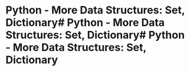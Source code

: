 # Python - More Data Structures: Set, Dictionary# Python - More Data Structures: Set, Dictionary# Python - More Data Structures: Set, Dictionary
